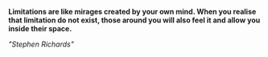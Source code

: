 **Limitations are like mirages created by your own mind. When you realise that limitation do not exist, those around you will also feel it and allow you inside their space.**

*"Stephen Richards"*